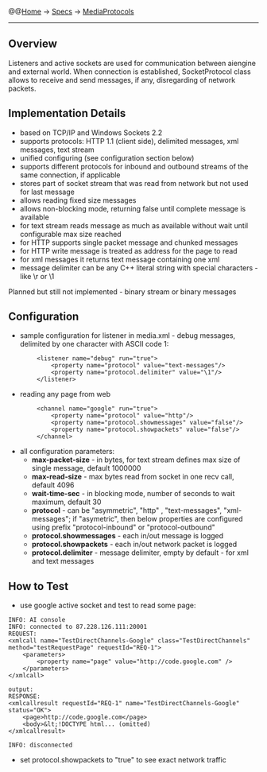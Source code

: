 @@[Home](Home.md) -> [Specs](Specs.md) -> [MediaProtocols](MediaProtocols.md)

---


## Overview ##

Listeners and active sockets are used for communication between aiengine and external world. When connection is established, SocketProtocol class allows to receive and send messages, if any, disregarding of network packets.

## Implementation Details ##

  * based on TCP/IP and Windows Sockets 2.2
  * supports protocols: HTTP 1.1 (client side), delimited messages, xml messages, text stream
  * unified configuring (see configuration section below)
  * supports different protocols for inbound and outbound streams of the same connection, if applicable
  * stores part of socket stream that was read from network but not used for last message
  * allows reading fixed size messages
  * allows non-blocking mode, returning false until complete message is available
  * for text stream reads message as much as available without wait until configurable max size reached
  * for HTTP supports single packet message and chunked messages
  * for HTTP write message is treated as address for the page to read
  * for xml messages it returns text message containing one xml
  * message delimiter can be any C++ literal string with special characters - like \r or \1

Planned but still not implemented - binary stream or binary messages

## Configuration ##

  * sample configuration for listener in media.xml - debug messages, delimited by one character with ASCII code 1:
```
		<listener name="debug" run="true">
			<property name="protocol" value="text-messages"/>
			<property name="protocol.delimiter" value="\1"/>
		</listener>
```
  * reading any page from web
```
		<channel name="google" run="true">
			<property name="protocol" value="http"/>
			<property name="protocol.showmessages" value="false"/>
			<property name="protocol.showpackets" value="false"/>
		</channel>
```
  * all configuration parameters:
    * **max-packet-size** - in bytes, for text stream defines max size of single message, default 1000000
    * **max-read-size** - max bytes read from socket in one recv call, default 4096
    * **wait-time-sec** - in blocking mode, number of seconds to wait maximum, default 30
    * **protocol** - can be "asymmetric", "http" , "text-messages", "xml-messages"; if "asymetric", then below properties are configured using prefix "protocol-inbound" or "protocol-outbound"
    * **protocol.showmessages** - each in/out message is logged
    * **protocol.showpackets** - each in/out network packet is logged
    * **protocol.delimiter** - message delimiter, empty by default - for xml and text messages

## How to Test ##

  * use google active socket and test to read some page:
```
INFO: AI console
INFO: connected to 87.228.126.111:20001
REQUEST:
<xmlcall name="TestDirectChannels-Google" class="TestDirectChannels" method="testRequestPage" requestId="REQ-1">
    <parameters>
        <property name="page" value="http://code.google.com" />
    </parameters>
</xmlcall>

output:
RESPONSE:
<xmlcallresult requestId="REQ-1" name="TestDirectChannels-Google" status="OK">
    <page>http://code.google.com</page>
    <body>&lt;!DOCTYPE html... (omitted)
</xmlcallresult>

INFO: disconnected
```
  * set protocol.showpackets to "true" to see exact network traffic